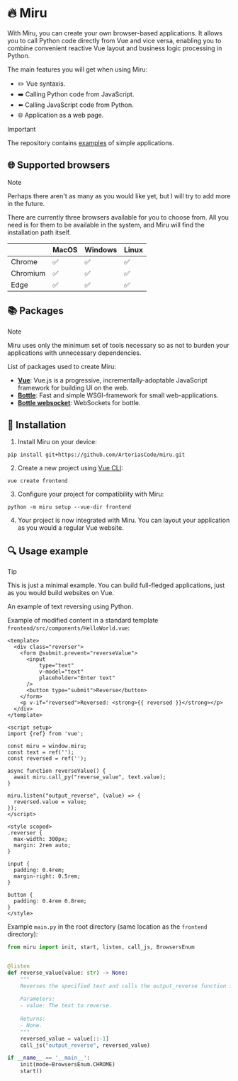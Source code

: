 # 🔥 Miru
With Miru, you can create your own browser-based applications. It allows you to call Python code directly from Vue and vice versa, enabling you to combine convenient reactive Vue layout and business logic processing in Python.

The main features you will get when using Miru:
- ✏️ Vue syntaxis.
- ➡️ Calling Python code from JavaScript.
- ⬅️ Calling JavaScript code from Python.
- 🌐 Application as a web page.

> [!IMPORTANT]
> The repository contains [examples](https://github.com/ArtoriasCode/miru/tree/main/examples) of simple applications.

## 🌐 Supported browsers
> [!NOTE]
> Perhaps there aren't as many as you would like yet, but I will try to add more in the future.

There are currently three browsers available for you to choose from. All you need is for them to be available in the system, and Miru will find the installation path itself.

|          | MacOS  | Windows | Linux  |
|----------|--------|---------|--------|
| Chrome   | ✅     | ✅      | ✅     |
| Chromium | ✅     | ✅      | ✅     |
| Edge     | ✅     | ✅      | ✅     |

## 📚 Packages
> [!NOTE]
> Miru uses only the minimum set of tools necessary so as not to burden your applications with unnecessary dependencies.

List of packages used to create Miru:
- **[Vue](https://github.com/vuejs/core)**: Vue.js is a progressive, incrementally-adoptable JavaScript framework for building UI on the web. 
- **[Bottle](https://pypi.org/project/bottle/)**: Fast and simple WSGI-framework for small web-applications.
- **[Bottle websocket](https://pypi.org/project/bottle-websocket/)**: WebSockets for bottle.

## 🔨 Installation
1) Install Miru on your device:
```
pip install git+https://github.com/ArtoriasCode/miru.git
```
2) Create a new project using [Vue CLI](https://cli.vuejs.org/#getting-started):
```
vue create frontend
```
3) Configure your project for compatibility with Miru:
```
python -m miru setup --vue-dir frontend
```
4) Your project is now integrated with Miru. You can layout your application as you would a regular Vue website.

## 🔍 Usage example
> [!TIP]
> This is just a minimal example. You can build full-fledged applications, just as you would build websites on Vue.

An example of text reversing using Python.

Example of modified content in a standard template `frontend/src/components/HelloWorld.vue`:
```vue
<template>
  <div class="reverser">
    <form @submit.prevent="reverseValue">
      <input
          type="text"
          v-model="text"
          placeholder="Enter text"
      />
      <button type="submit">Reverse</button>
    </form>
    <p v-if="reversed">Reversed: <strong>{{ reversed }}</strong></p>
  </div>
</template>

<script setup>
import {ref} from 'vue';

const miru = window.miru;
const text = ref('');
const reversed = ref('');

async function reverseValue() {
  await miru.call_py("reverse_value", text.value);
}

miru.listen("output_reverse", (value) => {
  reversed.value = value;
});
</script>

<style scoped>
.reverser {
  max-width: 300px;
  margin: 2rem auto;
}

input {
  padding: 0.4rem;
  margin-right: 0.5rem;
}

button {
  padding: 0.4rem 0.8rem;
}
</style>
```

Example `main.py` in the root directory (same location as the `frontend` directory):
```python
from miru import init, start, listen, call_js, BrowsersEnum


@listen
def reverse_value(value: str) -> None:
    """
    Reverses the specified text and calls the output_reverse function in your application's JavaScript.
    
    Parameters:
    - value: The text to reverse.
    
    Returns:
    - None.
    """
    reversed_value = value[::-1]
    call_js("output_reverse", reversed_value)

if __name__ == '__main__':
    init(mode=BrowsersEnum.CHROME)
    start()
```